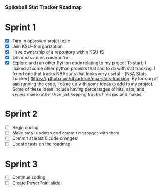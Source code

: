 ### Spikeball Stat Tracker Roadmap
# Sprint 1
- [x] Turn in approved projet topic
- [x] Join KSU-IS organization
- [x] Have ownership of a repository within KSU-IS
- [x] Edit and commit readme file
- [x] Explore and run other Python code relating to my project
        To start, I looked at some other python projects that had to do with stat tracking. I found one that tracks NBA stats that looks very useful - [NBA Stats Tracker] (https://github.com/dblackrun/nba-stats-tracking)
        By looking at and running the code, I came up with some ideas to add to my project. Some of these ideas include having percentages of hits, sets, and, serves made rather than just keeping track of misses and makes.

# Sprint 2
- [ ] Begin coding
- [ ] Make small updates and commit messages with them
- [ ] Commit at least 6 code changes
- [ ] Update tasts on the roadmap

# Sprint 3
- [ ] Continue coding
- [ ] Create PowerPoint slide
